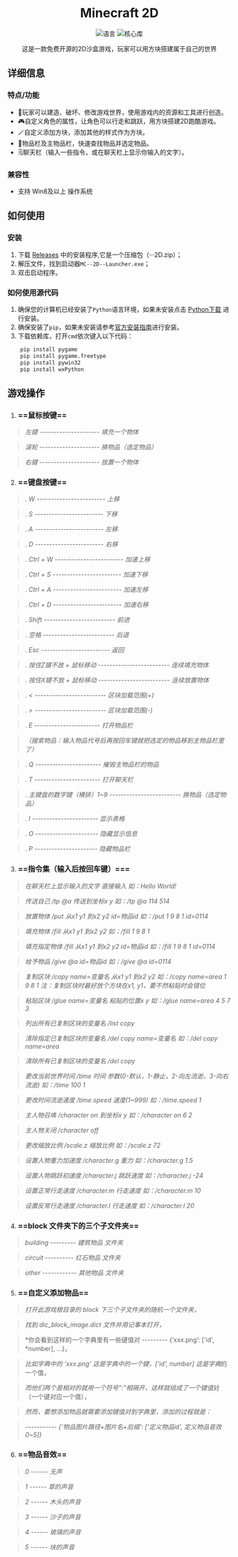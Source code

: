 # <div align="center">Minecraft 2D</div>

<p align="center">
 <img src="https://img.shields.io/badge/开发语言-Python-coral" alt="语言">
 <img src="https://img.shields.io/badge/核心库-Pygame-blue" alt="核心库">
</p>
 <div align="center">这是一款免费开源的2D沙盒游戏，玩家可以用方块搭建属于自己的世界</div>

## 详细信息

### 特点/功能
- 🧩玩家可以建造、破坏、修改游戏世界，使用游戏内的资源和工具进行创造。
- 🎮️自定义角色的属性，让角色可以行走和跳跃，用方块搭建2D跑酷游戏。
- 🪄自定义添加方块，添加其他的样式作为方块。
- 🎨物品栏及主物品栏，快速查找物品并选定物品。
- 🗒️聊天栏（输入一些指令，或在聊天栏上显示你输入的文字）。

### 兼容性
- 支持 Win8及以上 操作系统

## 如何使用

### 安装
1. 下载 [Releases](https://github.com/Minecows-Green/Minecraft-2D-for-LittleDream/releases) 中的安装程序,它是一个压缩包（···2D.zip）；
2. 解压文件，找到启动器`MC--2D--Launcher.exe`；
3. 双击启动程序。

### 如何使用源代码
1. 确保您的计算机已经安装了`Python`语言环境，如果未安装点击 [Python下载](https://www.python.org/) 进行安装。
2. 确保安装了`pip`，如果未安装请参考[官方安装指南](https://pip.pypa.io/en/stable/installation/)进行安装。
3. 下载依赖库，打开`cmd`依次键入以下代码：
 ```python
	 pip install pygame
	 pip install pygame.freetype
	 pip install pywin32
	 pip install wxPython
   ```

## 游戏操作

1. ### ==鼠标按键==

> *左键 --------------------- 填充一个物体*

> *滚轮 --------------------- 换物品（选定物品）*

> *右键 --------------------- 放置一个物体*

2. ### ==键盘按键==

> . *W ------------------------ 上移*

> . *S ------------------------ 下移*

> . *A ------------------------ 左移*

> . *D ------------------------ 右移*

> . *Ctrl + W ------------------------ 加速上移*

> . *Ctrl + S ------------------------ 加速下移*

> . *Ctrl + A ------------------------ 加速左移*

> . *Ctrl + D ------------------------ 加速右移*

> . *Shift ------------------------- 前进*

> . *空格 ------------------------- 后退*

> . *Esc ------------------------ 返回*

> . *按住Z键不放 + 鼠标移动 ------------------------- 连续填充物体*

> . *按住X键不放 + 鼠标移动 ------------------------- 连续放置物体*

> . *< ------------------------- 区块加载范围(+)*

> . *> ------------------------- 区块加载范围(-)*

> . *E ----------------------- 打开物品栏*

> *（搜索物品：输入物品代号后再按回车键就把选定的物品移到主物品栏里了）*

> . *Q ----------------------- 摧毁主物品栏的物品*

> . *T ----------------------- 打开聊天栏*

> . *主键盘的数字键（横排）1~9 ------------------------- 换物品（选定物品）*

> . *I ----------------------- 显示表格*

> . *O ---------------------- 隐藏显示信息*

> . *P ---------------------- 隐藏物品栏*

  

3. ### ==指令集（输入后按回车键）===

> *在聊天栏上显示输入的文字  直接输入  如：Hello World!*

> *传送自己 /tp @a 传送到坐标x y  如：/tp @a 114 514*

> *放置物体 /put 从x1 y1 到x2 y2 id=物品id  如：/put 1 9 8 1 id=0114*

> *填充物体 /fill 从x1 y1 到x2 y2  如：/fill 1 9 8 1*

> *填充指定物体 /fill 从x1 y1 到x2 y2 id=物品id  如：/fill 1 9 8 1 id=0114*

> *给予物品 /give @a id=物品id  如：/give @a id=0114*

>  *复制区块 /copy name=变量名 从x1 y1 到x2 y2  如：/copy name=area 1 9 8 1  注：_复制区块时最好放个方块在x1, y1，要不然粘贴时会错位_*

> *粘贴区块 /glue name=变量名 粘贴的位置x y  如：/glue name=area 4 5 7 3*

> *列出所有已复制区块的变量名 /list copy*

> *清除指定已复制区块的变量名 /del copy name=变量名  如：/del copy name=area*

> *清除所有已复制区块的变量名 /del copy*

> *更改当前世界时间 /time 时间 参数(0-默认，1-静止，2-向左流逝，3-向右流逝)  如：/time 100 1*

> *更改时间流逝速度 /time.speed 速度(1~999) 如：/time.speed 1*

> *主人物召唤 /character on 到坐标x y  如：/character on 6 2*

> *主人物关闭 /character off*

> *更改缩放比例 /scale.z 缩放比例  如：/scale.z 72*

> *设置人物重力加速度 /character.g 重力  如：/character.g  1.5*

> *设置人物跳跃初速度 /character.j 跳跃速度  如：/character.j -24*

> *设置正常行走速度 /character.m 行走速度  如：/character.m  10*

> *设置反常行走速度 /character.l 行走速度  如：/character.l  20*

4. ### ==block 文件夹下的三个子文件夹==

> *building --------- 建筑物品 文件夹*

> *circuit ---------- 红石物品 文件夹*

> *other ------------ 其他物品 文件夹*

5. ### ==自定义添加物品==

> *打开此游戏根目录的 block  下三个子文件夹的随机一个文件夹，*

> *找到 dic_block_image.dict  文件并用记事本打开，*

> *你会看到这样的一个字典里有一些键值对 --------- {‘xxx.png’: ['id', *number], ...}，

> *比如字典中的 'xxx.png' 这是字典中的一个键，['id', number] 这是字典*的一个值，

> *而他们两个是相对的就用一个符号“:”相隔开，这样就组成了一个键值*对（一个键对应一个值），

> *然而，要想添加物品就需要添加键值对到字典里，添加的过程就是：*

> *----------- {'物品图片路径+图片名+后缀': ['定义物品id',  定义物品音效0~5]}*

6. ### ==物品音效==

> *0 ------ 无声*

> *1 ------ 草的声音*

> *2 ------ 木头的声音*

> *3 ------ 沙子的声音*

> *4 ------ 玻璃的声音*

> *5 ------ 块的声音*
